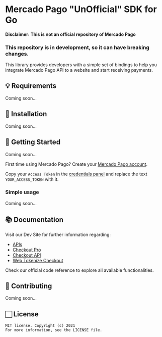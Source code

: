 # Mercado Pago "UnOfficial" SDK for Go

#### Disclaimer: This is not an official repository of Mercado Pago

### This repository is in development, so it can have breaking changes.

This library provides developers with a simple set of bindings to help you integrate Mercado Pago API to a website and start receiving payments.

## 💡 Requirements

Coming soon...

## 📲 Installation

Coming soon...

## 🌟 Getting Started

Coming soon...

First time using Mercado Pago? Create your [Mercado Pago account](https://www.mercadopago.com).

Copy your `Access Token` in the [credentials panel](https://www.mercadopago.com/developers/panel/credentials) and replace the text `YOUR_ACCESS_TOKEN` with it.

### Simple usage

Coming soon...

## 📚 Documentation

Visit our Dev Site for further information regarding:
 - [APIs](https://www.mercadopago.com/developers/en/reference)
 - [Checkout Pro](https://www.mercadopago.com/developers/en/guides/online-payments/checkout-pro/introduction)
 - [Checkout API](https://www.mercadopago.com/developers/en/guides/online-payments/checkout-api/introduction)
 - [Web Tokenize Checkout](https://www.mercadopago.com/developers/en/guides/online-payments/web-tokenize-checkout/introduction)

Check our official code reference to explore all available functionalities.

## 🤝 Contributing

Coming soon...

## 🏻 License

```
MIT license. Copyright (c) 2021
For more information, see the LICENSE file.
```
